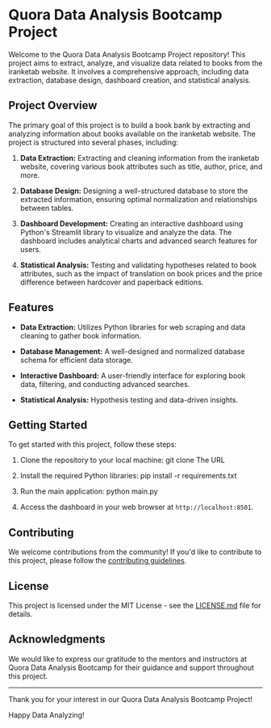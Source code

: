 # Quora Data Analysis Bootcamp Project

Welcome to the Quora Data Analysis Bootcamp Project repository! This project aims to extract, analyze, and visualize data related to books from the iranketab website. It involves a comprehensive approach, including data extraction, database design, dashboard creation, and statistical analysis.

## Project Overview

The primary goal of this project is to build a book bank by extracting and analyzing information about books available on the iranketab website. The project is structured into several phases, including:

1. **Data Extraction:** Extracting and cleaning information from the iranketab website, covering various book attributes such as title, author, price, and more.

2. **Database Design:** Designing a well-structured database to store the extracted information, ensuring optimal normalization and relationships between tables.

3. **Dashboard Development:** Creating an interactive dashboard using Python's Streamlit library to visualize and analyze the data. The dashboard includes analytical charts and advanced search features for users.

4. **Statistical Analysis:** Testing and validating hypotheses related to book attributes, such as the impact of translation on book prices and the price difference between hardcover and paperback editions.

## Features

- **Data Extraction:** Utilizes Python libraries for web scraping and data cleaning to gather book information.

- **Database Management:** A well-designed and normalized database schema for efficient data storage.

- **Interactive Dashboard:** A user-friendly interface for exploring book data, filtering, and conducting advanced searches.

- **Statistical Analysis:** Hypothesis testing and data-driven insights.

## Getting Started

To get started with this project, follow these steps:

1. Clone the repository to your local machine:
git clone The URL


2. Install the required Python libraries:
pip install -r requirements.txt


3. Run the main application:
python main.py


4. Access the dashboard in your web browser at `http://localhost:8501`.

## Contributing

We welcome contributions from the community! If you'd like to contribute to this project, please follow the [contributing guidelines](CONTRIBUTING.md).

## License

This project is licensed under the MIT License - see the [LICENSE.md](LICENSE.md) file for details.

## Acknowledgments

We would like to express our gratitude to the mentors and instructors at Quora Data Analysis Bootcamp for their guidance and support throughout this project.

---

Thank you for your interest in our Quora Data Analysis Bootcamp Project! 

Happy Data Analyzing!


